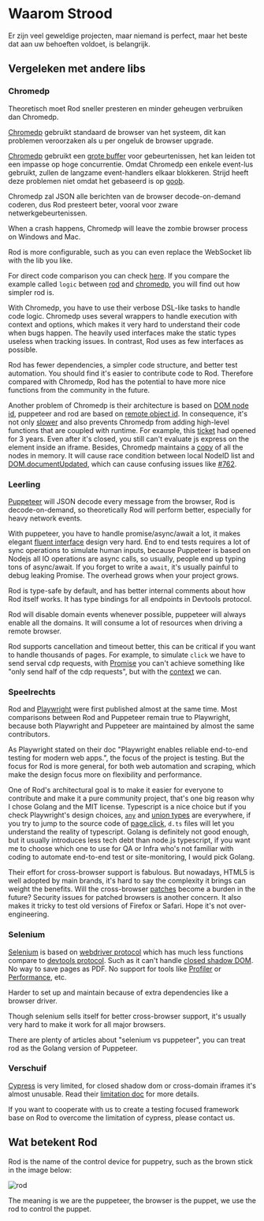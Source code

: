 # Waarom Strood

Er zijn veel geweldige projecten, maar niemand is perfect, maar het beste dat aan uw behoeften voldoet, is belangrijk.

## Vergeleken met andere libs

### Chromedp

Theoretisch moet Rod sneller presteren en minder geheugen verbruiken dan Chromedp.

[Chromedp][chromedp] gebruikt standaard de browser van het systeem, dit kan problemen veroorzaken als u per ongeluk de browser upgrade.

[Chromedp][chromedp] gebruikt een [grote buffer](https://github.com/chromedp/chromedp/blob/b56cd66/target.go#L69-L73) voor gebeurtenissen, het kan leiden tot een impasse op hoge concurrentie. Omdat Chromedp een enkele event-lus gebruikt, zullen de langzame event-handlers elkaar blokkeren. Strijd heeft deze problemen niet omdat het gebaseerd is op [goob](https://github.com/ysmood/goob).

Chromedp zal JSON alle berichten van de browser decode-on-demand coderen, dus Rod presteert beter, vooral voor zware netwerkgebeurtenissen.

When a crash happens, Chromedp will leave the zombie browser process on Windows and Mac.

Rod is more configurable, such as you can even replace the WebSocket lib with the lib you like.

For direct code comparison you can check [here](https://github.com/go-rod/rod/tree/master/lib/examples/compare-chromedp). If you compare the example called `logic` between [rod](https://github.com/go-rod/rod/tree/master/lib/examples/compare-chromedp/logic/main.go) and [chromedp](https://github.com/chromedp/examples/blob/master/logic/main.go), you will find out how simpler rod is.

With Chromedp, you have to use their verbose DSL-like tasks to handle code logic. Chromedp uses several wrappers to handle execution with context and options, which makes it very hard to understand their code when bugs happen. The heavily used interfaces make the static types useless when tracking issues. In contrast, Rod uses as few interfaces as possible.

Rod has fewer dependencies, a simpler code structure, and better test automation. You should find it's easier to contribute code to Rod. Therefore compared with Chromedp, Rod has the potential to have more nice functions from the community in the future.

Another problem of Chromedp is their architecture is based on [DOM node id](https://chromedevtools.github.io/devtools-protocol/tot/DOM/#type-NodeId), puppeteer and rod are based on [remote object id](https://chromedevtools.github.io/devtools-protocol/tot/Runtime/#type-RemoteObjectId). In consequence, it's not only [slower](https://github.com/puppeteer/puppeteer/issues/2936) and also prevents Chromedp from adding high-level functions that are coupled with runtime. For example, this [ticket](https://github.com/chromedp/chromedp/issues/72) had opened for 3 years. Even after it's closed, you still can't evaluate js express on the element inside an iframe. Besides, Chromedp maintains a [copy](https://github.com/chromedp/chromedp/blob/e2970556e3d05f3259c464faeed1ec0e862f0560/target.go#L375-L376) of all the nodes in memory. It will cause race condition between local NodeID list and [DOM.documentUpdated](https://chromedevtools.github.io/devtools-protocol/tot/DOM/#event-documentUpdated), which can cause confusing issues like [#762](https://github.com/chromedp/chromedp/issues/762).

### Leerling

[Puppeteer][puppeteer] will JSON decode every message from the browser, Rod is decode-on-demand, so theoretically Rod will perform better, especially for heavy network events.

With puppeteer, you have to handle promise/async/await a lot, it makes elegant [fluent interface](https://en.wikipedia.org/wiki/Fluent_interface) design very hard. End to end tests requires a lot of sync operations to simulate human inputs, because Puppeteer is based on Nodejs all IO operations are async calls, so usually, people end up typing tons of async/await. If you forget to write a `await`, it's usually painful to debug leaking Promise. The overhead grows when your project grows.

Rod is type-safe by default, and has better internal comments about how Rod itself works. It has type bindings for all endpoints in Devtools protocol.

Rod will disable domain events whenever possible, puppeteer will always enable all the domains. It will consume a lot of resources when driving a remote browser.

Rod supports cancellation and timeout better, this can be critical if you want to handle thousands of pages. For example, to simulate `click` we have to send serval cdp requests, with [Promise](https://stackoverflow.com/questions/29478751/cancel-a-vanilla-ecmascript-6-promise-chain) you can't achieve something like "only send half of the cdp requests", but with the [context](https://golang.org/pkg/context/) we can.

### Speelrechts

Rod and [Playwright](https://github.com/microsoft/playwright) were first published almost at the same time. Most comparisons between Rod and Puppeteer remain true to Playwright, because both Playwright and Puppeteer are maintained by almost the same contributors.

As Playwright stated on their doc "Playwright enables reliable end-to-end testing for modern web apps.", the focus of the project is testing. But the focus for Rod is more general, for both web automation and scraping, which make the design focus more on flexibility and performance.

One of Rod's architectural goal is to make it easier for everyone to contribute and make it a pure community project, that's one big reason why I chose Golang and the MIT license. Typescript is a nice choice but if you check Playwright's design choices, [`any`](https://www.typescriptlang.org/docs/handbook/basic-types.htmvl#any) and [union types](https://www.typescriptlang.org/docs/handbook/unions-and-intersections.html#union-types) are everywhere, if you try to jump to the source code of [page.click](https://playwright.dev/#version=v1.6.2&path=docs%2Fapi.md&q=pageclickselector-options), `d.ts` files will let you understand the reality of typescript. Golang is definitely not good enough, but it usually introduces less tech debt than node.js typescript, if you want me to choose which one to use for QA or Infra who's not familiar with coding to automate end-to-end test or site-monitoring, I would pick Golang.

Their effort for cross-browser support is fabulous. But nowadays, HTML5 is well adopted by main brands, it's hard to say the complexity it brings can weight the benefits. Will the cross-browser [patches](https://github.com/microsoft/playwright/tree/master/browser_patches) become a burden in the future? Security issues for patched browsers is another concern. It also makes it tricky to test old versions of Firefox or Safari. Hope it's not over-engineering.

### Selenium

[Selenium](https://www.selenium.dev/) is based on [webdriver protocol](https://www.w3.org/TR/webdriver/) which has much less functions compare to [devtools protocol](https://chromedevtools.github.io/devtools-protocol). Such as it can't handle [closed shadow DOM](https://github.com/sukgu/shadow-automation-selenium/issues/7#issuecomment-563062460). No way to save pages as PDF. No support for tools like [Profiler](https://chromedevtools.github.io/devtools-protocol/tot/Profiler/) or [Performance](https://chromedevtools.github.io/devtools-protocol/tot/Performance/), etc.

Harder to set up and maintain because of extra dependencies like a browser driver.

Though selenium sells itself for better cross-browser support, it's usually very hard to make it work for all major browsers.

There are plenty of articles about "selenium vs puppeteer", you can treat rod as the Golang version of Puppeteer.

### Verschuif

[Cypress](https://www.cypress.io/) is very limited, for closed shadow dom or cross-domain iframes it's almost unusable. Read their [limitation doc](https://docs.cypress.io/guides/references/trade-offs.html) for more details.

If you want to cooperate with us to create a testing focused framework base on Rod to overcome the limitation of cypress, please contact us.

## Wat betekent Rod

Rod is the name of the control device for puppetry, such as the brown stick in the image below:

![rod](https://user-images.githubusercontent.com/1415488/80178856-31cd8880-863a-11ea-83e9-64f84be3282d.png ":size=200")

The meaning is we are the puppeteer, the browser is the puppet, we use the rod to control the puppet.

[chromedp]: https://github.com/chromedp/chromedp
[puppeteer]: https://github.com/puppeteer/puppeteer
